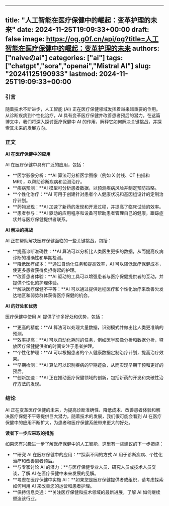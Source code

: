 
---
title: "人工智能在医疗保健中的崛起：变革护理的未来"
date: 2024-11-25T19:09:33+00:00
draft: false
image: https://og.g0f.cn/api/og?title=人工智能在医疗保健中的崛起：变革护理的未来
authors: ["naiveのai"]
categories: ["ai"]
tags: ["chatgpt","sora","openai","Mistral AI"]
slug: "20241125190933"
lastmod: 2024-11-25T19:09:33+00:00
---
### 引言

随着技术不断进步，人工智能 (AI) 正在医疗保健领域发挥着越来越重要的作用。从诊断疾病到个性化治疗，AI 具有变革医疗保健并改善患者预后的潜力。在这篇博文中，我们将深入探讨医疗保健中 AI 的作用，解释它如何解决关键挑战，并探索其未来的发展方向。

### 正文

**AI 在医疗保健中的应用**

AI 在医疗保健中具有广泛的应用，包括：

- **医学影像分析：**AI 算法可分析医学图像（例如 X 射线、CT 扫描和 MRI），以帮助诊断疾病和监测治疗。
- **疾病预测：**AI 模型可分析患者数据，以预测疾病风险并制定预防策略。
- **个性化治疗：**AI 可用于创建针对患者个人健康状况和基因组设计的定制治疗计划。
- **药物发现：**AI 加速了新药的发现和开发过程，并提高了临床试验的效率。
- **患者参与：**AI 驱动的应用程序和设备可帮助患者管理自己的健康，跟踪症状并与医疗保健提供者联系。

**AI 解决的挑战**

AI 正在帮助解决医疗保健面临的一些关键挑战，包括：

- **提高诊断准确性：**AI 算法可以分析比人类医生更多的数据，从而提高疾病诊断的准确性和早期检测。
- **降低医疗成本：**通过自动化任务和提高效率，AI 可以降低医疗保健成本，使更多患者获得负担得起的护理。
- **改善患者体验：**AI 驱动的工具可以增强患者与医疗保健提供者的互动，并提供个性化的护理体验。
- **解决医疗保健不平等：**AI 可以通过提供远程医疗和个性化治疗来改善欠发达地区和弱势群体获得医疗保健的机会。

**AI 的好处和优势**

医疗保健中使用 AI 提供了许多好处和优势，包括：

- **更高的精度：**AI 算法可以处理大量数据，识别模式并做出比人类更准确的预测。
- **效率提高：**AI 可以自动化耗时的任务，例如医学影像分析和数据分析，释放医疗保健提供者的时间专注于患者护理。
- **个性化护理：**AI 可以根据患者的个人健康数据定制治疗计划，提高治疗效果。
- **早期检测：**AI 算法可以识别疾病的早期迹象，从而实现早期干预和更好的预后。
- **创新加速：**AI 正在推动医疗保健领域的创新，包括新药的开发和突破性治疗方法的发现。

### 结论

AI 正在变革医疗保健的未来，为提高诊断准确性、降低成本、改善患者体验和解决医疗保健不平等提供巨大潜力。随着技术的发展，我们很可能会看到 AI 在医疗保健中的应用不断扩大，为患者和医疗保健系统带来更大的好处。

**读者下一步应采取的措施**

如果您有兴趣进一步了解医疗保健中的人工智能，这里有一些建议的下一步措施：

- **研究 AI 在医疗保健中的应用：**探索不同的方式 AI 用于诊断疾病、个性化治疗和改善患者预后。
- **与专家讨论 AI 的潜力：**与医疗保健专业人员、研究人员或技术人员交谈，了解 AI 在医疗保健中未来发展的见解。
- **考虑在医疗保健中实施 AI：**如果您是医疗保健提供者或组织，请考虑探索如何利用 AI 来改善您的运营和患者护理。
- **保持信息灵通：**关注医疗保健和技术领域的最新进展，了解 AI 如何继续塑造该行业。